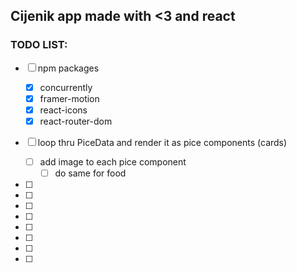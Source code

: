 ## Cijenik app made with <3 and react

### TODO LIST:

- [ ] npm packages

  - [x] concurrently
  - [x] framer-motion
  - [x] react-icons
  - [x] react-router-dom

- [ ] loop thru PiceData and render it as pice components (cards)
  - [ ] add image to each pice component
    - [ ] do same for food
- [ ]
- [ ]
- [ ]
- [ ]
- [ ]
- [ ]
- [ ]
- [ ]
